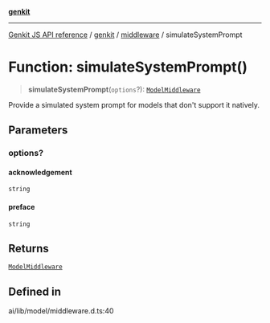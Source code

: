 [**genkit**](../../README.md)

***

[Genkit JS API reference](../../../README.md) / [genkit](../../README.md) / [middleware](../README.md) / simulateSystemPrompt

# Function: simulateSystemPrompt()

> **simulateSystemPrompt**(`options`?): [`ModelMiddleware`](../../model/type-aliases/ModelMiddleware.md)

Provide a simulated system prompt for models that don't support it natively.

## Parameters

### options?

#### acknowledgement

`string`

#### preface

`string`

## Returns

[`ModelMiddleware`](../../model/type-aliases/ModelMiddleware.md)

## Defined in

ai/lib/model/middleware.d.ts:40
